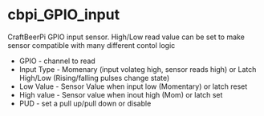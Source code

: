 # cbpi_GPIO_input
CraftBeerPi GPIO input sensor. High/Low read value can be set to make sensor compatible with many different contol  logic 

- GPIO - channel to read
- Input Type - Momenary (input volateg high, sensor reads high) or Latch High/Low (Rising/falling pulses change state)
- Low Value - Sensor Value when input low (Momentary) or latch reset 
- High value - Sensor value when inout high (Mom) or latch set
- PUD - set a pull up/pull down or disable
